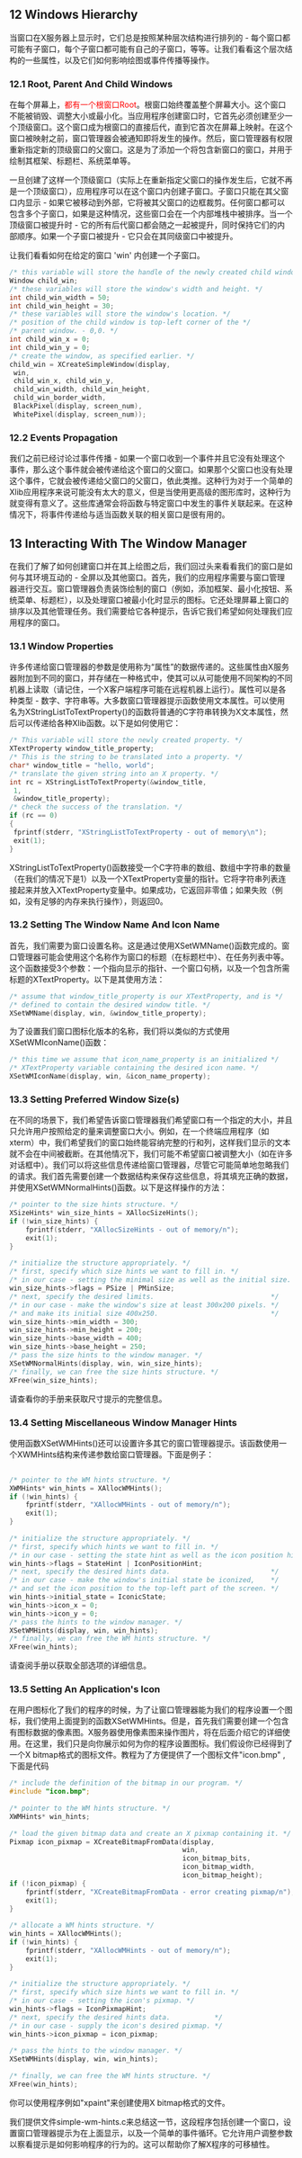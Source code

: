 ## 12 Windows Hierarchy

当窗口在X服务器上显示时，它们总是按照某种层次结构进行排列的 - 每个窗口都可能有子窗口，每个子窗口都可能有自己的子窗口，等等。让我们看看这个层次结构的一些属性，以及它们如何影响绘图或事件传播等操作。

### 12.1 Root, Parent And Child Windows

在每个屏幕上，<span style="color: red">都有一个根窗口Root</span>。根窗口始终覆盖整个屏幕大小。这个窗口不能被销毁、调整大小或最小化。当应用程序创建窗口时，它首先必须创建至少一个顶级窗口。这个窗口成为根窗口的直接后代，直到它首次在屏幕上映射。在这个窗口被映射之前，窗口管理器会被通知即将发生的操作。然后，窗口管理器有权限重新指定新的顶级窗口的父窗口。这是为了添加一个将包含新窗口的窗口，并用于绘制其框架、标题栏、系统菜单等。

一旦创建了这样一个顶级窗口（实际上在重新指定父窗口的操作发生后，它就不再是一个顶级窗口），应用程序可以在这个窗口内创建子窗口。子窗口只能在其父窗口内显示 - 如果它被移动到外部，它将被其父窗口的边框裁剪。任何窗口都可以包含多个子窗口，如果是这种情况，这些窗口会在一个内部堆栈中被排序。当一个顶级窗口被提升时 - 它的所有后代窗口都会随之一起被提升，同时保持它们的内部顺序。如果一个子窗口被提升 - 它只会在其同级窗口中被提升。

让我们看看如何在给定的窗口 'win' 内创建一个子窗口。

```c
/* this variable will store the handle of the newly created child window. */
Window child_win;
/* these variables will store the window's width and height. */
int child_win_width = 50;
int child_win_height = 30;
/* these variables will store the window's location. */
/* position of the child window is top-left corner of the */
/* parent window. - 0,0. */
int child_win_x = 0;
int child_win_y = 0;
/* create the window, as specified earlier. */
child_win = XCreateSimpleWindow(display,
 win,
 child_win_x, child_win_y,
 child_win_width, child_win_height,
 child_win_border_width,
 BlackPixel(display, screen_num),
 WhitePixel(display, screen_num));
```

### 12.2 Events Propagation

我们之前已经讨论过事件传播 - 如果一个窗口收到一个事件并且它没有处理这个事件，那么这个事件就会被传递给这个窗口的父窗口。如果那个父窗口也没有处理这个事件，它就会被传递给父窗口的父窗口，依此类推。这种行为对于一个简单的Xlib应用程序来说可能没有太大的意义，但是当使用更高级的图形库时，这种行为就变得有意义了。这些库通常会将函数与特定窗口中发生的事件关联起来。在这种情况下，将事件传递给与适当函数关联的相关窗口是很有用的。

## 13 Interacting With The Window Manager

在我们了解了如何创建窗口并在其上绘图之后，我们回过头来看看我们的窗口是如何与其环境互动的 - 全屏以及其他窗口。首先，我们的应用程序需要与窗口管理器进行交互。窗口管理器负责装饰绘制的窗口（例如，添加框架、最小化按钮、系统菜单、标题栏），以及处理窗口被最小化时显示的图标。它还处理屏幕上窗口的排序以及其他管理任务。我们需要给它各种提示，告诉它我们希望如何处理我们应用程序的窗口。

### 13.1 Window Properties

许多传递给窗口管理器的参数是使用称为“属性”的数据传递的。这些属性由X服务器附加到不同的窗口，并存储在一种格式中，使其可以从可能使用不同架构的不同机器上读取（请记住，一个X客户端程序可能在远程机器上运行）。属性可以是各种类型 - 数字、字符串等。大多数窗口管理器提示函数使用文本属性。可以使用名为XStringListToTextProperty()的函数将普通的C字符串转换为X文本属性，然后可以传递给各种Xlib函数。以下是如何使用它：

```c
/* This variable will store the newly created property. */
XTextProperty window_title_property;
/* This is the string to be translated into a property. */
char* window_title = "hello, world";
/* translate the given string into an X property. */
int rc = XStringListToTextProperty(&window_title,
 1,
 &window_title_property);
/* check the success of the translation. */
if (rc == 0)
{
 fprintf(stderr, "XStringListToTextProperty - out of memory\n");
 exit(1);
}
```

XStringListToTextProperty()函数接受一个C字符串的数组、数组中字符串的数量（在我们的情况下是1）以及一个XTextProperty变量的指针。它将字符串列表连接起来并放入XTextProperty变量中。如果成功，它返回非零值；如果失败（例如，没有足够的内存来执行操作），则返回0。

### 13.2 Setting The Window Name And Icon Name

首先，我们需要为窗口设置名称。这是通过使用XSetWMName()函数完成的。窗口管理器可能会使用这个名称作为窗口的标题（在标题栏中）、在任务列表中等。这个函数接受3个参数：一个指向显示的指针、一个窗口句柄，以及一个包含所需标题的XTextProperty。以下是其使用方法：

```c
/* assume that window_title_property is our XTextProperty, and is */
/* defined to contain the desired window title. */
XSetWMName(display, win, &window_title_property);
```

为了设置我们窗口图标化版本的名称，我们将以类似的方式使用XSetWMIconName()函数：

```c
/* this time we assume that icon_name_property is an initialized */
/* XTextProperty variable containing the desired icon name. */
XSetWMIconName(display, win, &icon_name_property);
```

### 13.3 Setting Preferred Window Size(s)

在不同的场景下，我们希望告诉窗口管理器我们希望窗口有一个指定的大小，并且只允许用户按照给定的量来调整窗口大小。例如，在一个终端应用程序（如xterm）中，我们希望我们的窗口始终能容纳完整的行和列，这样我们显示的文本就不会在中间被截断。在其他情况下，我们可能不希望窗口被调整大小（如在许多对话框中）。我们可以将这些信息传递给窗口管理器，尽管它可能简单地忽略我们的请求。我们首先需要创建一个数据结构来保存这些信息，将其填充正确的数据，并使用XSetWMNormalHints()函数。以下是这样操作的方法：

```c
/* pointer to the size hints structure. */
XSizeHints* win_size_hints = XAllocSizeHints();
if (!win_size_hints) {
    fprintf(stderr, "XAllocSizeHints - out of memory/n");
    exit(1);
}
 
/* initialize the structure appropriately. */
/* first, specify which size hints we want to fill in. */
/* in our case - setting the minimal size as well as the initial size. */
win_size_hints->flags = PSize | PMinSize;
/* next, specify the desired limits.                             */
/* in our case - make the window's size at least 300x200 pixels. */
/* and make its initial size 400x250.                            */
win_size_hints->min_width = 300;
win_size_hints->min_height = 200;
win_size_hints->base_width = 400;
win_size_hints->base_height = 250;
/* pass the size hints to the window manager. */
XSetWMNormalHints(display, win, win_size_hints);
/* finally, we can free the size hints structure. */
XFree(win_size_hints);
```

请查看你的手册来获取尺寸提示的完整信息。

### 13.4 Setting Miscellaneous Window Manager Hints

使用函数XSetWMHints()还可以设置许多其它的窗口管理器提示。该函数使用一个XWMHints结构来传递参数给窗口管理器。下面是例子：

```c
 
/* pointer to the WM hints structure. */
XWMHints* win_hints = XAllocWMHints();
if (!win_hints) {
    fprintf(stderr, "XAllocWMHints - out of memory/n");
    exit(1);
}
 
/* initialize the structure appropriately. */
/* first, specify which hints we want to fill in. */
/* in our case - setting the state hint as well as the icon position hint. */
win_hints->flags = StateHint | IconPositionHint;
/* next, specify the desired hints data.                         */
/* in our case - make the window's initial state be iconized,    */
/* and set the icon position to the top-left part of the screen. */
win_hints->initial_state = IconicState;
win_hints->icon_x = 0;
win_hints->icon_y = 0;
/* pass the hints to the window manager. */
XSetWMHints(display, win, win_hints);
/* finally, we can free the WM hints structure. */
XFree(win_hints);
```

请查阅手册以获取全部选项的详细信息。

### 13.5 Setting An Application's Icon

在用户图标化了我们的程序的时候，为了让窗口管理器能为我们的程序设置一个图标，我们使用上面提到的函数XSetWMHints。但是，首先我们需要创建一个包含有图标数据的像素图。X服务器使用像素图来操作图片，将在后面介绍它的详细使用。在这里，我们只是向你展示如何为你的程序设置图标。我们假设你已经得到了一个X bitmap格式的图标文件。教程为了方便提供了一个图标文件"icon.bmp" ,下面是代码

```c
/* include the definition of the bitmap in our program. */
#include "icon.bmp";
 
/* pointer to the WM hints structure. */
XWMHints* win_hints;
 
/* load the given bitmap data and create an X pixmap containing it. */
Pixmap icon_pixmap = XCreateBitmapFromData(display,
                                           win,
                                           icon_bitmap_bits,
                                           icon_bitmap_width,
                                           icon_bitmap_height);
if (!icon_pixmap) {
    fprintf(stderr, "XCreateBitmapFromData - error creating pixmap/n");
    exit(1);
}
 
/* allocate a WM hints structure. */
win_hints = XAllocWMHints();
if (!win_hints) {
    fprintf(stderr, "XAllocWMHints - out of memory/n");
    exit(1);
}
 
/* initialize the structure appropriately. */
/* first, specify which size hints we want to fill in. */
/* in our case - setting the icon's pixmap. */
win_hints->flags = IconPixmapHint;
/* next, specify the desired hints data.           */
/* in our case - supply the icon's desired pixmap. */
win_hints->icon_pixmap = icon_pixmap;
 
/* pass the hints to the window manager. */
XSetWMHints(display, win, win_hints);
 
/* finally, we can free the WM hints structure. */
XFree(win_hints);
```

你可以使用程序例如"xpaint"来创建使用X bitmap格式的文件。

我们提供文件simple-wm-hints.c来总结这一节，这段程序包括创建一个窗口，设置窗口管理器提示为在上面显示，以及一个简单的事件循环。它允许用户调整参数以察看提示是如何影响程序的行为的。这可以帮助你了解X程序的可移植性。